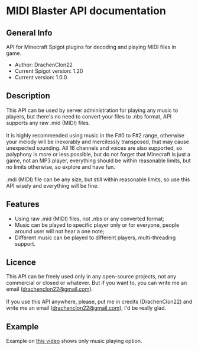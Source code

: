 # MIDI Blaster API documentation
## General Info
API for Minecraft Spigot plugins for decoding and playing MIDI files in game.
- Author: DrachenClon22
- Current Spigot version: 1.20
- Current version: 1.0.0
## Description
This API can be used by server administration for playing any music to players, but there's no need to convert your files to .nbs format, API supports any raw .mid (MIDI) files.<br>
<br>
It is highly recommended using music in the F#0 to F#2 range, otherwise your melody will be inexorably and mercilessly transposed, that may cause unexpected sounding. All 16 channels and voices are also supported,
so polyphony is more or less possible, but do not forget that Minecraft is just a game, not an MP3 player, everything should be within reasonable limits, but no limits otherwise, so explore and have fun.<br>
<br>
.mdi (MIDI) file can be any size, but still within reasonable limits, so use this API wisely and everything will be fine.<br>
## Features
- Using raw .mid (MIDI) files, not .nbs or any converted format;
- Music can be played to specific player only or for everyone, people around user will not hear a one note;
- Different music can be played to different players, multi-threading support.
## Licence
This API can be freely used only in any open-source projects, not any commercial or closed or whatever. But if you want to, you can write me an email (drachenclon22@gmail.com).<br>
<br>
If you use this API anywhere, please, put me in credits (DrachenClon22) and write me an email (drachenclon22@gmail.com), I'd be really glad.
## Example
Example on [this video](https://www.youtube.com/watch?v=QE_6F3KzpT8) shows only music playing option.

